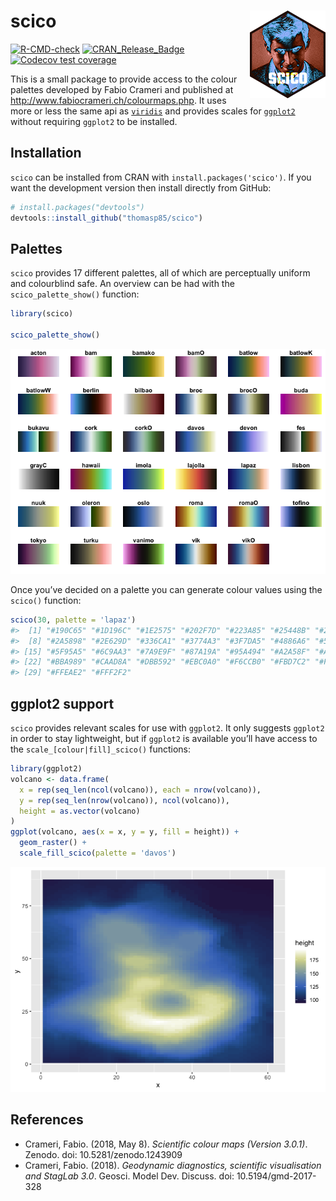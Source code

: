 
<!-- README.md is generated from README.Rmd. Please edit that file -->

# scico <img src="man/figures/logo.png" align="right" />

<!-- badges: start -->

[![R-CMD-check](https://github.com/thomasp85/scico/workflows/R-CMD-check/badge.svg)](https://github.com/thomasp85/scico/actions)
[![CRAN_Release_Badge](http://www.r-pkg.org/badges/version-ago/scico)](https://CRAN.R-project.org/package=scico)
[![Codecov test
coverage](https://codecov.io/gh/thomasp85/scico/branch/master/graph/badge.svg)](https://app.codecov.io/gh/thomasp85/scico?branch=master)
<!-- badges: end -->

This is a small package to provide access to the colour palettes
developed by Fabio Crameri and published at
<http://www.fabiocrameri.ch/colourmaps.php>. It uses more or less the
same api as [`viridis`](https://github.com/sjmgarnier/viridis) and
provides scales for [`ggplot2`](https://github.com/tidyverse/ggplot2)
without requiring `ggplot2` to be installed.

## Installation

`scico` can be installed from CRAN with `install.packages('scico')`. If
you want the development version then install directly from GitHub:

``` r
# install.packages("devtools")
devtools::install_github("thomasp85/scico")
```

## Palettes

`scico` provides 17 different palettes, all of which are perceptually
uniform and colourblind safe. An overview can be had with the
`scico_palette_show()` function:

``` r
library(scico)

scico_palette_show()
```

![](man/figures/README-unnamed-chunk-3-1.png)<!-- -->

Once you’ve decided on a palette you can generate colour values using
the `scico()` function:

``` r
scico(30, palette = 'lapaz')
#>  [1] "#190C65" "#1D196C" "#1E2575" "#202F7D" "#223A85" "#25448B" "#274E92"
#>  [8] "#2A5898" "#2E629D" "#336CA1" "#3774A3" "#3F7DA5" "#4886A6" "#528EA6"
#> [15] "#5F95A5" "#6C9AA3" "#7A9E9F" "#87A19A" "#95A494" "#A2A58F" "#ADA78B"
#> [22] "#BBA989" "#CAAD8A" "#DBB592" "#EBC0A0" "#F6CCB0" "#FBD7C2" "#FDE0D2"
#> [29] "#FFEAE2" "#FFF2F2"
```

## ggplot2 support

`scico` provides relevant scales for use with `ggplot2`. It only
suggests `ggplot2` in order to stay lightweight, but if `ggplot2` is
available you’ll have access to the `scale_[colour|fill]_scico()`
functions:

``` r
library(ggplot2)
volcano <- data.frame(
  x = rep(seq_len(ncol(volcano)), each = nrow(volcano)),
  y = rep(seq_len(nrow(volcano)), ncol(volcano)),
  height = as.vector(volcano)
)
ggplot(volcano, aes(x = x, y = y, fill = height)) + 
  geom_raster() + 
  scale_fill_scico(palette = 'davos') 
```

![](man/figures/README-unnamed-chunk-5-1.png)<!-- -->

## References

-   Crameri, Fabio. (2018, May 8). *Scientific colour maps (Version
    3.0.1)*. Zenodo. doi: 10.5281/zenodo.1243909
-   Crameri, Fabio. (2018). *Geodynamic diagnostics, scientific
    visualisation and StagLab 3.0*. Geosci. Model Dev. Discuss. doi:
    10.5194/gmd-2017-328
